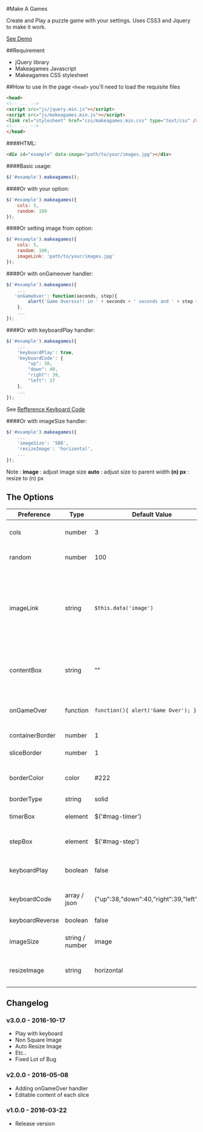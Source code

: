 #Make A Games

Create and Play a puzzle game with your settings. Uses CSS3 and Jquery to make it work.

[See Demo](http://www.elfay.id)


##Requirement
- jQuery library
- Makeagames Javascript
- Makeagames CSS stylesheet

##How to use
In the page `<head>` you'll need to load the requisite files
```html
<head>
<!-- ... -->
<script src="js/jquery.min.js"></script>
<script src="js/makeagames.min.js"></script>
<link rel="stylesheet" href="css/makeagames.min.css" type="text/css" />
<!-- ... -->
</head>
```
####HTML:
```html
<div id="example" data-image="path/to/your/images.jpg"></div>
```
####Basic usage:
```js
$('#example').makeagames();
```

####Or with your option:
```js
$('#example').makeagames({
	cols: 5,
	random: 100
});
```

####Or setting image from option:
```js
$('#example').makeagames({
	cols: 5,
	random: 100,
	imageLink: 'path/to/your/images.jpg'
});
```

####Or with onGameover handler:
```js
$('#example').makeagames({
    ...
   'onGameOver': function(seconds, step){
        alert('Game Oversss!! in ' + seconds + ' seconds and ' + step + ' steps.');
    },
    ...
});
```

####Or with keyboardPlay handler:
```js
$('#example').makeagames({
    ...
    'keyboardPlay': true,
    'keyboardCode': {
    	"up": 38, 
    	"down": 40, 
    	"right": 39, 
    	"left": 37
    },
    ...
});
```
See [Refference Keyboard Code](https://www.cambiaresearch.com/articles/15/javascript-char-codes-key-codes)

####Or with imageSize handler:
```js
$('#example').makeagames({
    ...
    'imageSize': '500',
    'resizeImage': 'horizontal',
    ...
});
```
Note : 
**image** : adjust image size
**auto** : adjust size to parent width
**(n) px** : resize to (n) px

## The Options
| Preference      | Type            | Default Value                            | Options                           | Descriptions                                                                                       |
|-----------------|-----------------|------------------------------------------|-----------------------------------|----------------------------------------------------------------------------------------------------|
| cols            | number          | 3                                        | > 1 number                        | define the columns and rows                                                                        |
| random          | number          | 100                                      | infinity number                   | how much the puzzle shuffling                                                                      |
| imageLink       | string          | `$this.data('image')`                    | url of image                      | the image that will be used as puzzle. the default image is from `data-image` attribute of element |
| contentBox      | string          | ""                                       | string or element                 | the content of each slice box. use `{i}` to convert into ordinal number                            |
| onGameOver      | function        | ```function(){ alert('Game Over'); }```  | function                          | function that will called after puzzle solved                                                      |
| containerBorder | number          | 1                                        | number                            | border of container                                                                                |
| sliceBorder     | number          | 1                                        | number                            | border of each slice                                                                               |
| borderColor     | color           | #222                                     | hexa color, rgb, rgba, true color | color of the border                                                                                |
| borderType      | string          | solid                                    | solid                             | dashed                                                                                             |
| timerBox        | element         | $('#mag-timer')                          |                                   | Element to display a timer                                                                         |
| stepBox         | element         | $('#mag-step')                           |                                   | Element to display a step                                                                          |
| keyboardPlay    | boolean         | false                                    | true / false                      | use keyboard to play the game                                                                      |
| keyboardCode    | array / json    | {"up":38,"down":40,"right":39,"left":37} | keyboard number                   | what key to move the puzzle                                                                        |
| keyboardReverse | boolean         | false                                    | true / false                      | reverse movement                                                                                   |
| imageSize       | string / number | image                                    | image / auto / (n) px             | determine size the game.                                                                           |
| resizeImage     | string          | horizontal                               | horizontal / vertical             | direction to resize if imageSize is set to (n)px                                                   |

## Changelog

### v3.0.0 - 2016-10-17

- Play with keyboard
- Non Square Image
- Auto Resize Image
- Etc..
- Fixed Lot of Bug

### v2.0.0 - 2016-05-08

- Adding onGameOver handler
- Editable content of each slice

### v1.0.0 - 2016-03-22

- Release version
